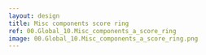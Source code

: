 ```yaml
---
layout: design
title: Misc components score ring
ref: 00.Global_10.Misc_components_a_score_ring
image: 00.Global_10.Misc_components_a_score_ring.png
---
```


